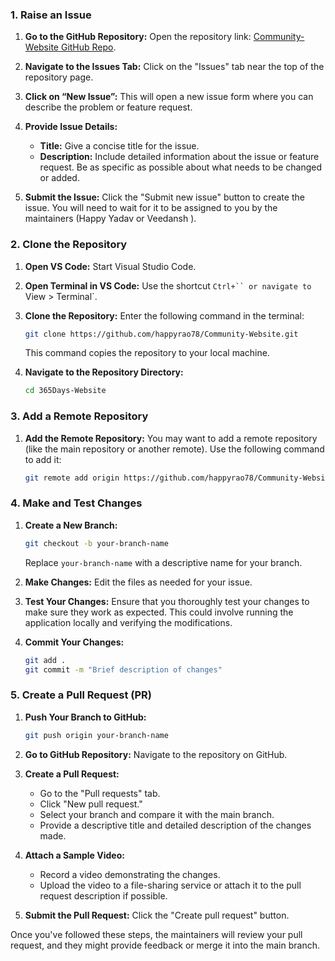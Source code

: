 
### 1. Raise an Issue

1. **Go to the GitHub Repository:**
   Open the repository link: [Community-Website GitHub Repo](https://github.com/happyrao78/Community-Website.git).

2. **Navigate to the Issues Tab:**
   Click on the "Issues" tab near the top of the repository page.

3. **Click on “New Issue”:**
   This will open a new issue form where you can describe the problem or feature request.

4. **Provide Issue Details:**
   - **Title:** Give a concise title for the issue.
   - **Description:** Include detailed information about the issue or feature request. Be as specific as possible about what needs to be changed or added.

5. **Submit the Issue:**
   Click the "Submit new issue" button to create the issue. You will need to wait for it to be assigned to you by the maintainers (Happy Yadav or Veedansh ).

### 2. Clone the Repository

1. **Open VS Code:**
   Start Visual Studio Code.

2. **Open Terminal in VS Code:**
   Use the shortcut `Ctrl+`` or navigate to `View > Terminal`.

3. **Clone the Repository:**
   Enter the following command in the terminal:
   ```bash
   git clone https://github.com/happyrao78/Community-Website.git
   ```
   This command copies the repository to your local machine.

4. **Navigate to the Repository Directory:**
   ```bash
   cd 365Days-Website
   ```

### 3. Add a Remote Repository

1. **Add the Remote Repository:**
   You may want to add a remote repository (like the main repository or another remote). Use the following command to add it:
   ```bash
   git remote add origin https://github.com/happyrao78/Community-Website.git
   ```
   

### 4. Make and Test Changes

1. **Create a New Branch:**
   ```bash
   git checkout -b your-branch-name
   ```
   Replace `your-branch-name` with a descriptive name for your branch.

2. **Make Changes:**
   Edit the files as needed for your issue.

3. **Test Your Changes:**
   Ensure that you thoroughly test your changes to make sure they work as expected. This could involve running the application locally and verifying the modifications.

4. **Commit Your Changes:**
   ```bash
   git add .
   git commit -m "Brief description of changes"
   ```

### 5. Create a Pull Request (PR)

1. **Push Your Branch to GitHub:**
   ```bash
   git push origin your-branch-name
   ```

2. **Go to GitHub Repository:**
   Navigate to the repository on GitHub.

3. **Create a Pull Request:**
   - Go to the "Pull requests" tab.
   - Click "New pull request."
   - Select your branch and compare it with the main branch.
   - Provide a descriptive title and detailed description of the changes made.

4. **Attach a Sample Video:**
   - Record a video demonstrating the changes.
   - Upload the video to a file-sharing service or attach it to the pull request description if possible.

5. **Submit the Pull Request:**
   Click the "Create pull request" button.

Once you've followed these steps, the maintainers will review your pull request, and they might provide feedback or merge it into the main branch.
